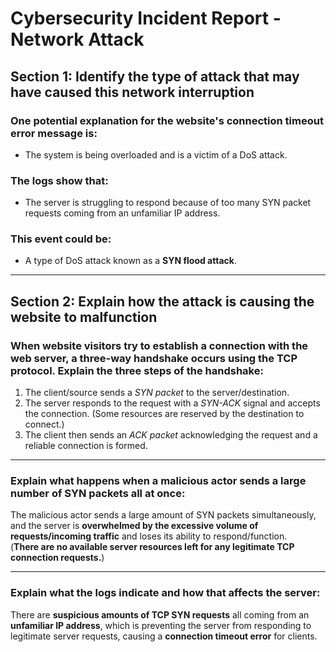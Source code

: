 # **Cybersecurity Incident Report - Network Attack**

## **Section 1: Identify the type of attack that may have caused this network interruption**

### **One potential explanation for the website's connection timeout error message is:**  
- The system is being overloaded and is a victim of a DoS attack.

### **The logs show that:**  
- The server is struggling to respond because of too many SYN packet requests coming from an unfamiliar IP address.

### **This event could be:**  
- A type of DoS attack known as a **SYN flood attack**.

---

## **Section 2: Explain how the attack is causing the website to malfunction**

### **When website visitors try to establish a connection with the web server, a three-way handshake occurs using the TCP protocol. Explain the three steps of the handshake:**

1. The client/source sends a *SYN packet* to the server/destination.  
2. The server responds to the request with a *SYN-ACK* signal and accepts the connection. (Some resources are reserved by the destination to connect.)  
3. The client then sends an *ACK packet* acknowledging the request and a reliable connection is formed.

---

### **Explain what happens when a malicious actor sends a large number of SYN packets all at once:**  
The malicious actor sends a large amount of SYN packets simultaneously, and the server is **overwhelmed by the excessive volume of requests/incoming traffic** and loses its ability to respond/function.  
(**There are no available server resources left for any legitimate TCP connection requests.**)

---

### **Explain what the logs indicate and how that affects the server:**  
There are **suspicious amounts of TCP SYN requests** all coming from an **unfamiliar IP address**, which is preventing the server from responding to legitimate server requests, causing a **connection timeout error** for clients.
